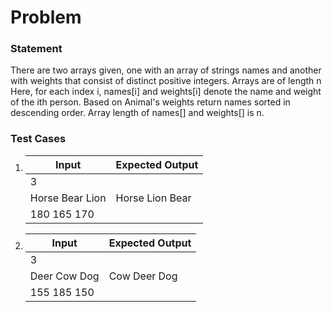 # Problem

### Statement
There are two arrays given, one with an array of strings names and another with weights that consist of distinct positive integers. Arrays are of length n
Here, for each index i, names[i] and weights[i] denote the name and weight of the ith person.
Based on Animal's weights return names sorted in descending order.
Array length of names[] and weights[] is n.
### Test Cases
1.  |       Input	     |  Expected Output   |
    |--------------------|--------------------|
    |          3         |                    |
    |  Horse Bear Lion   |   Horse Lion Bear  |
    |  180 165 170       |                    |

2.  |       Input	     |  Expected Output   |
    |--------------------|--------------------|
    |          3         |                    |
    |  Deer Cow Dog      |   Cow Deer Dog     |
    |  155 185 150       |                    |